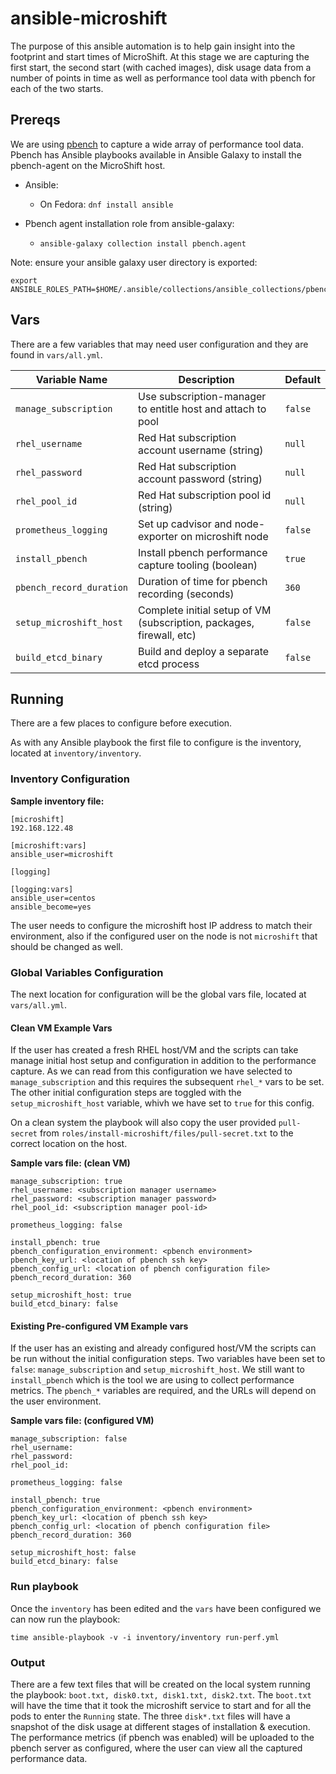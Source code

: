 # ansible-microshift

The purpose of this ansible automation is to help gain insight into the footprint and start times of MicroShift.
At this stage we are capturing the first start, the second start (with cached images), disk usage data from a
number of points in time as well as performance tool data with pbench for each of the two starts.

## Prereqs

We are using [pbench](https://github.com/distributed-system-analysis/pbench) to capture a wide array of performance tool data.
Pbench has Ansible playbooks available in Ansible Galaxy to install the pbench-agent on the MicroShift host.

- Ansible:
  - On Fedora: `dnf install ansible`

- Pbench agent installation role from ansible-galaxy:
  - `ansible-galaxy collection install pbench.agent`

Note: ensure your ansible galaxy user directory is exported:
```
export ANSIBLE_ROLES_PATH=$HOME/.ansible/collections/ansible_collections/pbench/agent/roles:$ANSIBLE_ROLES_PATH
```

## Vars

There are a few variables that may need user configuration and they are found in `vars/all.yml`.

| Variable Name  | Description | Default |
| -------------- | ----------- | ------- |
| `manage_subscription` | Use subscription-manager to entitle host and attach to pool | `false` |
| `rhel_username` | Red Hat subscription account username (string) | `null` | 
| `rhel_password` | Red Hat subscription account password (string) | `null` | 
| `rhel_pool_id` | Red Hat subscription pool id (string) | `null` | 
| `prometheus_logging` | Set up cadvisor and node-exporter on microshift node | `false` |
| `install_pbench` | Install pbench performance capture tooling (boolean) | `true` |
| `pbench_record_duration` | Duration of time for pbench recording (seconds) | `360` |
| `setup_microshift_host` | Complete initial setup of VM (subscription, packages, firewall, etc) | `false` |
| `build_etcd_binary` | Build and deploy a separate etcd process | `false` |


## Running

There are a few places to configure before execution.

As with any Ansible playbook the first file to configure is the inventory, located at `inventory/inventory`.


### Inventory Configuration

**Sample inventory file:**
```
[microshift]
192.168.122.48

[microshift:vars]
ansible_user=microshift

[logging]

[logging:vars]
ansible_user=centos
ansible_become=yes
```

The user needs to configure the microshift host IP address to match their environment, also if the configured
user on the node is not `microshift` that should be changed as well.

### Global Variables Configuration

The next location for configuration will be the global vars file, located at `vars/all.yml`.

#### Clean VM Example Vars

If the user has created a fresh RHEL host/VM and the scripts can take manage initial host setup and configuration in addition to the performance capture.
As we can read from this configuration we have selected to `manage_subscription` and this requires the subsequent `rhel_*` vars to be set.
The other initial configuration steps are toggled with the `setup_microshift_host` variable, whivh we have set to `true` for this config.

On a clean system the playbook will also copy the user provided `pull-secret` from `roles/install-microshift/files/pull-secret.txt` to the correct location
on the host.

**Sample vars file: (clean VM)**
```
manage_subscription: true
rhel_username: <subscription manager username>
rhel_password: <subscription manager password>
rhel_pool_id: <subscription manager pool-id>

prometheus_logging: false

install_pbench: true
pbench_configuration_environment: <pbench environment>
pbench_key_url: <location of pbench ssh key>
pbench_config_url: <location of pbench configuration file>
pbench_record_duration: 360

setup_microshift_host: true
build_etcd_binary: false
```

#### Existing Pre-configured VM Example vars

If the user has an existing and already configured host/VM the scripts can be run without the initial configuration steps.
Two variables have been set to `false`: `manage_subscription` and `setup_microshift_host`.
We still want to `install_pbench` which is the tool we are using to collect performance metrics.
The `pbench_*` variables are required, and the URLs will depend on the user environment.

**Sample vars file: (configured VM)**
```
manage_subscription: false
rhel_username:
rhel_password:
rhel_pool_id:

prometheus_logging: false

install_pbench: true
pbench_configuration_environment: <pbench environment>
pbench_key_url: <location of pbench ssh key>
pbench_config_url: <location of pbench configuration file>
pbench_record_duration: 360

setup_microshift_host: false
build_etcd_binary: false
```


### Run playbook

Once the `inventory` has been edited and the `vars` have been configured we can now run the playbook:

```
time ansible-playbook -v -i inventory/inventory run-perf.yml
```

### Output

There are a few text files that will be created on the local system running the playbook: `boot.txt, disk0.txt, disk1.txt, disk2.txt`.
The `boot.txt` will have the time that it took the microshift service to start and for all the pods to enter the `Running` state.
The three `disk*.txt` files will have a snapshot of the disk usage at different stages of installation & execution.
The performance metrics (if pbench was enabled) will be uploaded to the pbench server as configured, where the user can view all the captured performance data.
